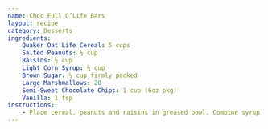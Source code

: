 ```yaml
---
name: Choc Full O’Life Bars
layout: recipe
category: Desserts
ingredients:
    Quaker Oat Life Cereal: 5 cups
    Salted Peanuts: ½ cup
    Raisins: ½ cup
    Light Corn Syrup: ⅔ cup
    Brown Sugar: ¼ cup firmly packed
    Large Marshmallows: 20
    Semi-Sweet Chocolate Chips: 1 cup (6oz pkg)
    Vanilla: 1 tsp
instructions:
    - Place cereal, peanuts and raisins in greased bowl. Combine syrup and sugar in medium sized saucepan. Bring to full boil over high heat; reduce heat to low. Add marshmallows and chocolate pieces, stirring until smooth. Remove from heat; stir in vanilla. Pour over cereal mixture, stirring lightly until evenly coated. With greased hands, lightly press mixture into well-greased 9-inch square pan. Chill several hours or overnight.
---
```

